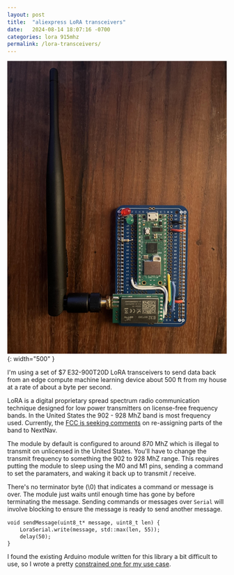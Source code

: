 ```yaml
---
layout: post
title:  "aliexpress LoRA transceivers"
date:   2024-08-14 18:07:16 -0700
categories: lora 915mhz
permalink: /lora-transceivers/
---
```


![LoRA Node](/assets/lora.jpg){: width="500" }

I'm using a set of $7 E32-900T20D LoRA transceivers to send data back from an edge compute machine learning device about 500 ft from my house at a rate of about a byte per second.

LoRA is a digital proprietary spread spectrum radio communication technique designed for low power transmitters on license-free frequency bands. In the United States the 902 - 928 MhZ band is most frequency used. Currently, the [FCC is seeking comments](https://news.ycombinator.com/item?id=41226802) on re-assigning parts of the band to NextNav.

The module by default is configured to around 870 MhZ which is illegal to transmit on unlicensed in the United States. You'll have to change the transmit frequency to something the 902 to 928 MhZ range. This requires putting the module to sleep using the M0 and M1 pins, sending a command to set the paramaters, and waking it back up to transmit / receive.

There's no terminator byte (\0) that indicates a command or message is over. The module just waits until enough time has gone by before terminating the message. Sending commands or messages over `Serial` will involve blocking to ensure the message is ready to send another message.

```
void sendMessage(uint8_t* message, uint8_t len) {
    LoraSerial.write(message, std::max(len, 55));
    delay(50);
}
```

I found the existing Arduino module written for this library a bit difficult to use, so I wrote a pretty [constrained one for my use case](https://github.com/buzaidj/ping-pong-e32/blob/main/E32Driver.cpp).